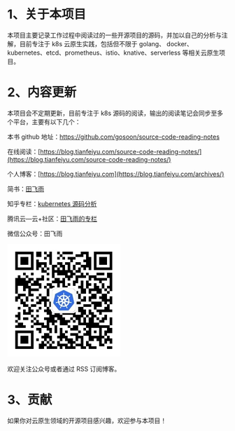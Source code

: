 # 1、关于本项目

本项目主要记录工作过程中阅读过的一些开源项目的源码，并加以自己的分析与注解，目前专注于 k8s 云原生实践，包括但不限于 golang、 docker、kubernetes、etcd、prometheus、istio、knative、serverless 等相关云原生项目。



# 2、内容更新

本项目会不定期更新，目前专注于 k8s 源码的阅读，输出的阅读笔记会同步至多个平台，主要有以下几个：

本书 github 地址：https://github.com/gosoon/source-code-reading-notes

在线阅读：[https://blog.tianfeiyu.com/source-code-reading-notes/](https://blog.tianfeiyu.com/source-code-reading-notes/)

个人博客：[https://blog.tianfeiyu.com](https://blog.tianfeiyu.com/archives/)

简书：[田飞雨](https://www.jianshu.com/u/a004b422adae)

知乎专栏：[kubernetes 源码分析](https://zhuanlan.zhihu.com/c_1195294063723929600)

腾讯云—云+社区：[田飞雨的专栏](https://cloud.tencent.com/developer/user/474918)

微信公众号：田飞雨

<img src="images/tianfeiyu.png"></img>

欢迎关注公众号或者通过 RSS 订阅博客。



# 3、贡献

如果你对云原生领域的开源项目感兴趣，欢迎参与本项目！


